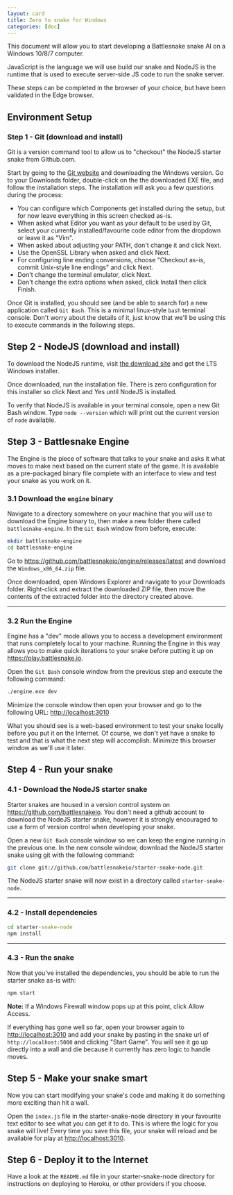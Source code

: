 ```yaml
---
layout: card
title: Zero to snake for Windows
categories: [doc]
---
```


This document will allow you to start developing a Battlesnake snake AI on a Windows 10/8/7 computer.

JavaScript is the language we will use build our snake and NodeJS is the runtime that is used to execute server-side JS code to run the snake server.

These steps can be completed in the browser of your choice, but have been validated in the Edge browser.

## Environment Setup

### Step 1 - Git (download and install)

Git is a version command tool to allow us to "checkout" the NodeJS starter snake from Github.com.

Start by going to the [Git website](https://git-scm.com/downloads) and downloading the Windows version. Go to your Downloads folder, double-click on the the downloaded EXE file, and follow the installation steps. The installation will ask you a few questions during the process:

- You can configure which Components get installed during the setup, but for now leave everything in this screen checked as-is.
- When asked what Editor you want as your default to be used by Git, select your currently installed/favourite code editor from the dropdown or leave it as "Vim".
- When asked about adjusting your PATH, don't change it and click Next.
- Use the OpenSSL Library when asked and click Next.
- For configuring line ending conversions, choose "Checkout as-is, commit Unix-style line endings" and click Next.
- Don't change the terminal emulator, click Next.
- Don't change the extra options when asked, click Install then click Finish.

Once Git is installed, you should see (and be able to search for) a new application called `Git Bash`. This is a minimal linux-style `bash` terminal console. Don't worry about the details of it, just know that we'll be using this to execute commands in the following steps.

## Step 2 - NodeJS (download and install)

To download the NodeJS runtime, visit [the download site](https://nodejs.org/en/download/) and get the LTS Windows installer.

Once downloaded, run the installation file. There is zero configuration for this installer so click Next and Yes until NodeJS is installed.

To verify that NodeJS is available in your terminal console, open a new Git Bash window. Type `node --version` which will print out the current version of `node` available.

## Step 3 - Battlesnake Engine

The Engine is the piece of software that talks to your snake and asks it what moves to make next based on the current state of the game. It is available as a pre-packaged binary file complete with an interface to view and test your snake as you work on it.

### 3.1 Download the `engine` binary

Navigate to a directory somewhere on your machine that you will use to download the Engine binary to, then make a new folder there called `battlesnake-engine`. In the `Git Bash` window from before, execute:

```bash
mkdir battlesnake-engine
cd battlesnake-engine
```

Go to <https://github.com/battlesnakeio/engine/releases/latest> and download the `Windows_x86_64.zip` file.

Once downloaded, open Windows Explorer and navigate to your Downloads folder. Right-click and extract the downloaded ZIP file, then move the contents of the extracted folder into the directory created above.

---

### 3.2 Run the Engine

Engine has a "dev" mode allows you to access a development environment that runs completely local to your machine. Running the Engine in this way allows you to make quick iterations to your snake before putting it up on <https://play.battlesnake.io>.

Open the `Git Bash` console window from the previous step and execute the following command:

```bash
./engine.exe dev
```

Minimize the console window then open your browser and go to the following URL: <http://localhost:3010>

What you should see is a web-based environment to test your snake locally before you put it on the Internet. Of course, we don't yet have a snake to test and that is what the next step will accomplish. Minimize this browser window as we'll use it later.

## Step 4 - Run your snake

### 4.1 - Download the NodeJS starter snake

Starter snakes are housed in a version control system on <https://github.com/battlesnakeio>. You don't need a github account to download the NodeJS starter snake, however it is strongly encouraged to use a form of version control when developing your snake.

Open a new `Git Bash` console window so we can keep the engine running in the previous one. In the new console window, download the NodeJS starter snake using git with the following command:

```bash
git clone git://github.com/battlesnakeio/starter-snake-node.git
```

The NodeJS starter snake will now exist in a directory called `starter-snake-node`.

---

### 4.2 - Install dependencies

```cmd
cd starter-snake-node
npm install
```

---

### 4.3 - Run the snake

Now that you've installed the dependencies, you should be able to run the starter snake as-is with:

```cmd
npm start
```

**Note:** If a Windows Firewall window pops up at this point, click Allow Access.

If everything has gone well so far, open your browser again to <http://localhost:3010> and add your snake by pasting in the snake url of `http://localhost:5000` and clicking "Start Game". You will see it go up directly into a wall and die because it currently has zero logic to handle moves.

## Step 5 - Make your snake smart

Now you can start modifying your snake's code and making it do something more exciting than hit a wall.

Open the `index.js` file in the starter-snake-node directory in your favourite text editor to see what you can get it to do. This is where the logic for you snake will live! Every time you save this file, your snake will reload and be available for play at <http://localhost:3010>.

## Step 6 - Deploy it to the Internet

Have a look at the `README.md` file in your starter-snake-node directory for instructions on deploying to Heroku, or other providers if you choose.
